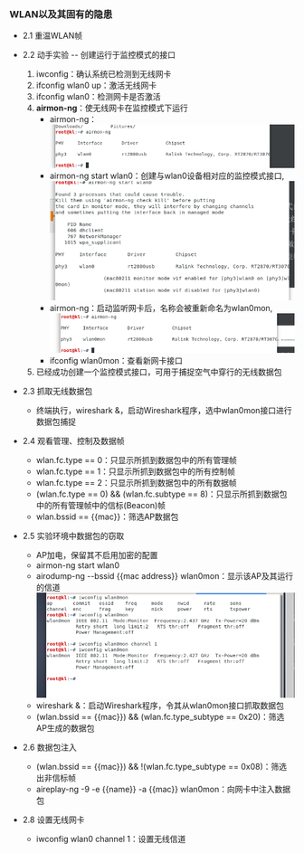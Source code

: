 ### WLAN以及其固有的隐患

- 2.1 重温WLAN帧
- 2.2 动手实验 -- 创建运行于监控模式的接口
    1. iwconfig：确认系统已检测到无线网卡
    2. ifconfig wlan0 up：激活无线网卡
    3. ifconfig wlan0：检测网卡是否激活
    4. **airmon-ng**：使无线网卡在监控模式下运行
        - airmon-ng：![检测可用的无线网卡](05.png)
        - airmon-ng start wlan0：创建与wlan0设备相对应的监控模式接口,![](06-1.png)
        - airmon-ng：启动监听网卡后，名称会被重新命名为wlan0mon,![](06-2.png)
        - ifconfig wlan0mon：查看新网卡接口
    5. 已经成功创建一个监控模式接口，可用于捕捉空气中穿行的无线数据包
- 2.3 抓取无线数据包
    - 终端执行，wireshark &，启动Wireshark程序，选中wlan0mon接口进行数据包捕捉
- 2.4 观看管理、控制及数据帧
    - wlan.fc.type == 0：只显示所抓到数据包中的所有管理帧
    - wlan.fc.type == 1：只显示所抓到数据包中的所有控制帧
    - wlan.fc.type == 2：只显示所抓到数据包中的所有数据帧
    - (wlan.fc.type == 0) && (wlan.fc.subtype == 8)：只显示所抓到数据包中的所有管理帧中的信标(Beacon)帧
    - wlan.bssid == {{mac}}：筛选AP数据包
- 2.5 实验环境中数据包的窃取
    - AP加电，保留其不启用加密的配置
    - airmon-ng start wlan0
    - airodump-ng --bssid {{mac address}} wlan0mon：显示该AP及其运行的信道![](07.png)
    - wireshark &：启动Wireshark程序，令其从wlan0mon接口抓取数据包
    - (wlan.bssid == {{mac}}) && (wlan.fc.type_subtype == 0x20)：筛选AP生成的数据包
- 2.6 数据包注入
    - (wlan.bssid == {{mac}}) && !(wlan.fc.type_subtype == 0x08)：筛选出非信标帧
    -  aireplay-ng -9 -e {{name}} -a {{mac}} wlan0mon：向网卡中注入数据包

- 2.8 设置无线网卡
    - iwconfig wlan0 channel 1：设置无线信道
        